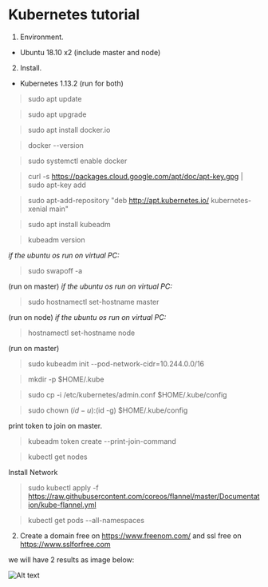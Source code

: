 # Kubernetes tutorial

1. Environment.
  - Ubuntu 18.10 x2 (include master and node)
2. Install.
  - Kubernetes 1.13.2
  (run for both)
  
  > sudo apt update 
  
  > sudo apt upgrade
  
  > sudo apt install docker.io
  
  > docker --version
  
  > sudo systemctl enable docker
  
  > curl -s https://packages.cloud.google.com/apt/doc/apt-key.gpg | sudo apt-key add
  
  > sudo apt-add-repository "deb http://apt.kubernetes.io/ kubernetes-xenial main"
  
  > sudo apt install kubeadm
  
  > kubeadm version
  
  *if the ubuntu os run on virtual PC:*
  
  > sudo swapoff -a
  
  (run on master)
  *if the ubuntu os run on virtual PC:*
  
  > sudo hostnamectl set-hostname master
  
  (run on node)
  *if the ubuntu os run on virtual PC:*
  > hostnamectl set-hostname node
  
   (run on master)
   
  > sudo kubeadm init --pod-network-cidr=10.244.0.0/16
  
  > mkdir -p $HOME/.kube
  
  > sudo cp -i /etc/kubernetes/admin.conf $HOME/.kube/config
  
  > sudo chown $(id -u):$(id -g) $HOME/.kube/config
  
   print token to join on master.
  
  > kubeadm token create --print-join-command
  
  > kubectl get nodes
  
  Install Network
  > sudo kubectl apply -f https://raw.githubusercontent.com/coreos/flannel/master/Documentation/kube-flannel.yml
  
  > kubectl get pods --all-namespaces
  
  2. Create a domain free on https://www.freenom.com/ and ssl free on https://www.sslforfree.com
  
  we will have 2 results as image below:
  
  ![Alt text](file:///C:/Users/nghiep/Documents/Lightshot/image01.png?raw=true "Title")

